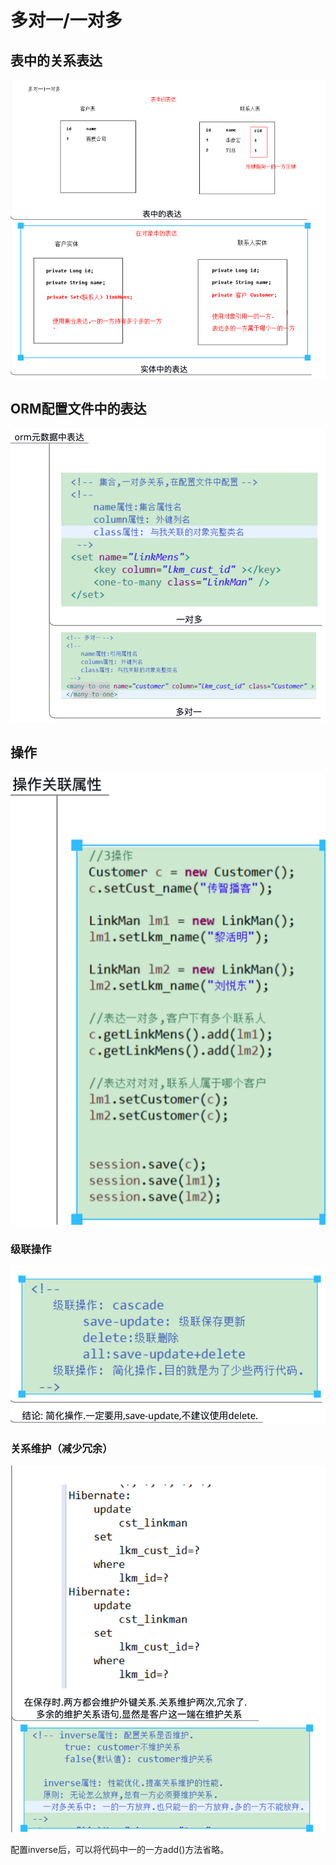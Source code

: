 # 多对一/一对多

## 表中的关系表达

![](../../../../.gitbook/assets/image%20%2837%29.png)

## ORM配置文件中的表达

![](../../../../.gitbook/assets/image%20%2860%29.png)

## 操作

![](../../../../.gitbook/assets/image%20%2833%29.png)

### 级联操作

![](../../../../.gitbook/assets/image%20%2817%29.png)

### 关系维护（减少冗余）

![](../../../../.gitbook/assets/image%20%2830%29.png)

配置inverse后，可以将代码中一的一方add\(\)方法省略。

